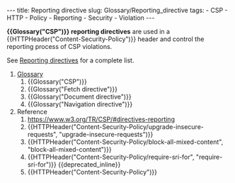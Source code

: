 --- title: Reporting directive slug: Glossary/Reporting_directive tags: - CSP - HTTP - Policy - Reporting - Security - Violation ---

**{{Glossary("CSP")}} reporting directives** are used in a {{HTTPHeader("Content-Security-Policy")}} header and control the reporting process of CSP violations.

See [Reporting directives](/en-US/docs/Web/HTTP/Headers/Content-Security-Policy#reporting_directives) for a complete list.

1.  [Glossary](/en-US/docs/Glossary)
    1.  {{Glossary("CSP")}}
    2.  {{Glossary("Fetch directive")}}
    3.  {{Glossary("Document directive")}}
    4.  {{Glossary("Navigation directive")}}
2.  Reference
    1.  <https://www.w3.org/TR/CSP/#directives-reporting>
    2.  {{HTTPHeader("Content-Security-Policy/upgrade-insecure-requests", "upgrade-insecure-requests")}}
    3.  {{HTTPHeader("Content-Security-Policy/block-all-mixed-content", "block-all-mixed-content")}}
    4.  {{HTTPHeader("Content-Security-Policy/require-sri-for", "require-sri-for")}} {{deprecated\_inline}}
    5.  {{HTTPHeader("Content-Security-Policy")}}
